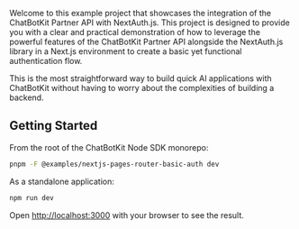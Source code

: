 Welcome to this example project that showcases the integration of the ChatBotKit Partner API with NextAuth.js. This project is designed to provide you with a clear and practical demonstration of how to leverage the powerful features of the ChatBotKit Partner API alongside the NextAuth.js library in a Next.js environment to create a basic yet functional authentication flow.

This is the most straightforward way to build quick AI applications with ChatBotKit without having to worry about the complexities of building a backend.

## Getting Started

From the root of the ChatBotKit Node SDK monorepo:

```bash
pnpm -F @examples/nextjs-pages-router-basic-auth dev
```

As a standalone application:

```bash
npm run dev
```

Open [http://localhost:3000](http://localhost:3000) with your browser to see the result.
